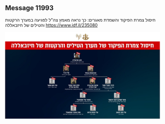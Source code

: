 ## Message 11993

חיסול צמרת הפיקוד והשמדת מאגרים: 
כך נראה מאמץ צה"ל לפגיעה במערך הרקטות והטילים של חיזבאללה
https://www.idf.il/235080

![Photo](11993/11993_photo.jpg)
